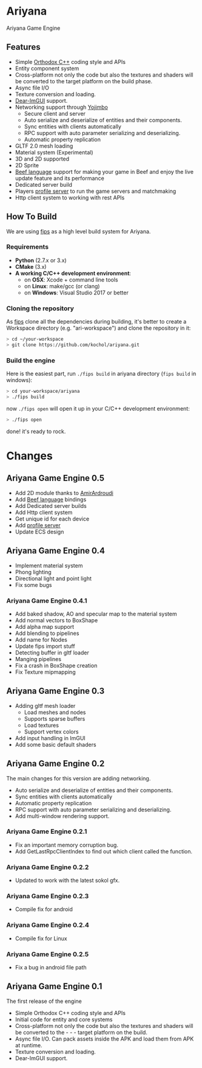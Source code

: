 # Ariyana

Ariyana Game Engine

## Features

- Simple [Orthodox C++](https://gist.github.com/bkaradzic/2e39896bc7d8c34e042b) coding style and APIs
- Entity component system
- Cross-platform not only the code but also the textures and shaders will be converted to the target platform on the build phase.
- Async file I/O
- Texture conversion and loading.
- [Dear-ImGUI](https://github.com/ocornut/imgui) support.
- Networking support through [Yojimbo](https://github.com/networkprotocol/yojimbo)
  - Secure client and server
  - Auto serialize and deserialize of entities and their components.
  - Sync entities with clients automatically
  - RPC support with auto parameter serializing and deserializing.
  - Automatic property replication
- GLTF 2.0 mesh loading
- Material system (Experimental)
- 3D and 2D supported
- 2D Sprite
- [Beef language](https://www.beeflang.org/) support for making your game in Beef and enjoy the live update feature and its performance
- Dedicated server build
- Players [profile server](https://github.com/kochol/AriyanaProfileServer) to run the game servers and matchmaking
- Http client system to working with rest APIs

## How To Build

We are using [fips](https://github.com/floooh/fips) as a high level build system for Ariyana.

### Requirements

- **Python** (2.7.x or 3.x)
- **CMake** (3.x)
- **A working C/C++ development environment**:
    - on **OSX**: Xcode + command line tools
    - on **Linux**: make/gcc (or clang)
    - on **Windows**: Visual Studio 2017 or better

### Cloning the repository

As [fips](https://github.com/floooh/fips) clone all the dependencies during building, 
it's better to create a Workspace directory (e.g. "ari-workspace") and clone the repository in it:

```bash
> cd ~/your-workspace
> git clone https://github.com/kochol/ariyana.git
```

### Build the engine

Here is the easiest part, run ```./fips build``` in ariyana directory (```fips build``` in windows):

```bash
> cd your-workspace/ariyana   
> ./fips build
```

now ```./fips open``` will open it up in your C/C++ development environment:

```bash   
> ./fips open
```

done! it's ready to rock.

# Changes

## Ariyana Game Engine 0.5

- Add 2D module thanks to [AmirArdroudi](https://github.com/AmirArdroudi)
- Add [Beef language](https://www.beeflang.org/)  bindings
- Add Dedicated server builds
- Add Http client system
- Get unique id for each device
- Add [profile server](https://github.com/kochol/AriyanaProfileServer)
- Update ECS design 

## Ariyana Game Engine 0.4

- Implement material system
- Phong lighting
- Directional light and point light
- Fix some bugs

### Ariyana Game Engine 0.4.1

- Add baked shadow, AO and specular map to the material system
- Add normal vectors to BoxShape
- Add alpha map support
- Add blending to pipelines
- Add name for Nodes
- Update fips import stuff
- Detecting buffer in gltf loader
- Manging pipelines
- Fix a crash in BoxShape creation
- Fix Texture mipmapping

## Ariyana Game Engine 0.3

- Adding gltf mesh loader
  - Load meshes and nodes
  - Supports sparse buffers
  - Load textures
  - Support vertex colors
- Add input handling in ImGUI
- Add some basic default shaders

## Ariyana Game Engine 0.2

The main changes for this version are adding networking.

- Auto serialize and deserialize of entities and their components.
- Sync entities with clients automatically
- Automatic property replication
- RPC support with auto parameter serializing and deserializing.
- Add multi-window rendering support.

### Ariyana Game Engine 0.2.1

- Fix an important memory corruption bug.
- Add GetLastRpcClientIndex to find out which client called the function.

### Ariyana Game Engine 0.2.2

- Updated to work with the latest sokol gfx.

### Ariyana Game Engine 0.2.3

- Compile fix for android

### Ariyana Game Engine 0.2.4

- Compile fix for Linux

### Ariyana Game Engine 0.2.5

- Fix a bug in android file path

## Ariyana Game Engine 0.1

The first release of the engine

- Simple Orthodox C++ coding style and APIs
- Initial code for entity and core systems
- Cross-platform not only the code but also the textures and shaders will be converted to the - - - target platform on the build.
- Async file I/O. Can pack assets inside the APK and load them from APK at runtime.
- Texture conversion and loading.
- Dear-ImGUI support.
